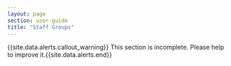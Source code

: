 ```yaml
---
layout: page
section: user-guide
title: "Staff Groups"
---
```


{{site.data.alerts.callout_warning}} This section is incomplete. Please help to improve it.{{site.data.alerts.end}} 
